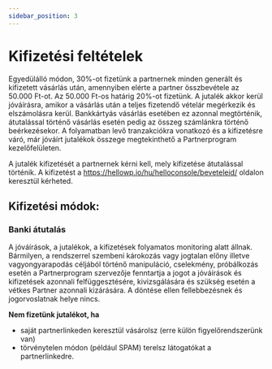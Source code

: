 ```yaml
---
sidebar_position: 3
---
```


# Kifizetési feltételek

Egyedülálló módon, 30%-ot fizetünk a partnernek minden generált és kifizetett vásárlás után, amennyiben elérte a partner összbevétele az 50.000 Ft-ot. Az 50.000 Ft-os határig 20%-ot fizetünk. A jutalék akkor kerül jóváírásra, amikor a vásárlás után a teljes fizetendő vételár megérkezik és elszámolásra kerül. Bankkártyás vásárlás esetében ez azonnal megtörténik, átutalással történő vásárlás esetén pedig az összeg számlánkra történő beérkezésekor. A folyamatban levő tranzakciókra vonatkozó és a kifizetésre váró, már jóváírt jutalékok összege megtekinthető a Partnerprogram kezelőfelületen.

A jutalék kifizetését a partnernek kérni kell, mely kifizetése átutalással történik. A kifizetést a https://hellowp.io/hu/helloconsole/beveteleid/ oldalon keresztül kérheted.

## Kifizetési módok:

### Banki átutalás

A jóváírások, a jutalékok, a kifizetések folyamatos monitoring alatt állnak. Bármilyen, a rendszerrel szembeni károkozás vagy jogtalan előny illetve vagyongyarapodás céljából történő manipuláció, cselekmény, próbálkozás esetén a Partnerprogram szervezője
fenntartja a jogot a jóváírások és kifizetések azonnali felfüggesztésére, kivizsgálására és szükség esetén a vétkes Partner azonnali kizárására. A döntése ellen fellebbezésnek és jogorvoslatnak helye nincs.

**Nem fizetünk jutalékot, ha** 
* saját partnerlinkeden keresztül vásárolsz (erre külön figyelőrendszerünk van) 
* törvénytelen módon (például SPAM) terelsz látogatókat a partnerlinkedre.